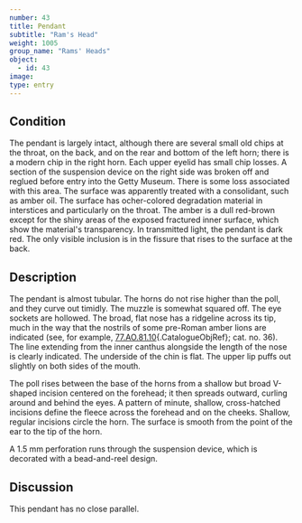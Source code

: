 ```yaml
---
number: 43
title: Pendant
subtitle: "Ram's Head"
weight: 1005
group_name: "Rams' Heads"
object:
  - id: 43
image:
type: entry
---
```


## Condition

The pendant is largely intact, although there are several small old chips at the throat, on the back, and on the rear and bottom of the left horn; there is a modern chip in the right horn. Each upper eyelid has small chip losses. A section of the suspension device on the right side was broken off and reglued before entry into the Getty Museum. There is some loss associated with this area. The surface was apparently treated with a consolidant, such as amber oil. The surface has ocher-colored degradation material in interstices and particularly on the throat. The amber is a dull red-brown except for the shiny areas of the exposed fractured inner surface, which show the material's transparency. In transmitted light, the pendant is dark red. The only visible inclusion is in the fissure that rises to the surface at the back.

## Description

The pendant is almost tubular. The horns do not rise higher than the poll, and they curve out timidly. The muzzle is somewhat squared off. The eye sockets are hollowed. The broad, flat nose has a ridgeline across its tip, much in the way that the nostrils of some pre-Roman amber lions are indicated (see, for example, [77.AO.81.10](#cat-77.AO.81.10){.CatalogueObjRef}; cat. no. 36). The line extending from the inner canthus alongside the length of the nose is clearly indicated. The underside of the chin is flat. The upper lip puffs out slightly on both sides of the mouth.

The poll rises between the base of the horns from a shallow but broad V-shaped incision centered on the forehead; it then spreads outward, curling around and behind the eyes. A pattern of minute, shallow, cross-hatched incisions define the fleece across the forehead and on the cheeks. Shallow, regular incisions circle the horn. The surface is smooth from the point of the ear to the tip of the horn.

A 1.5 mm perforation runs through the suspension device, which is decorated with a bead-and-reel design.

## Discussion

This pendant has no close parallel.
